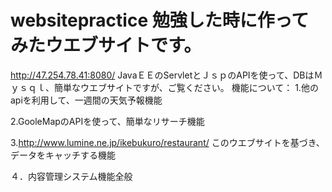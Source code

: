 # websitepractice 勉強した時に作ってみたウエブサイトです。
http://47.254.78.41:8080/
JavaＥＥのServletとＪｓｐのAPIを使って、DBはＭｙｓｑｌ、簡単なウエブサイトですが、ご覧ください。
機能について：
  1.他のapiを利用して、一週間の天気予報機能
  
  2.GooleMapのAPIを使って、簡単なリサーチ機能
  
  3.http://www.lumine.ne.jp/ikebukuro/restaurant/ このウエブサイトを基づき、データをキャッチする機能
  
  ４．内容管理システム機能全般
